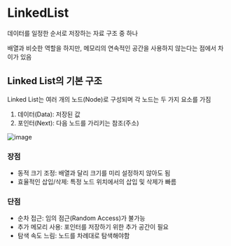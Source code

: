 # LinkedList

데이터를 일정한 순서로 저장하는 자료 구조 중 하나

배열과 비슷한 역할을 하지만, 메모리의 연속적인 공간을 사용하지 않는다는 점에서 차이가 있음

## Linked List의 기본 구조

Linked List는 여러 개의 노드(Node)로 구성되며 각 노드는 두 가지 요소를 가짐

1. 데이터(Data): 저장된 값
2. 포인터(Next): 다음 노드를 가리키는 참조(주소)

![image](https://github.com/user-attachments/assets/d4e117a1-d7b5-4720-836b-fab5c42c0563)


### 장점
- 동적 크기 조정: 배열과 달리 크기를 미리 설정하지 않아도 됨
- 효율적인 삽입/삭제: 특정 노드 위치에서의 삽입 및 삭제가 빠름

### 단점
- 순차 접근: 임의 점근(Random Access)가 불가능
- 추가 메모리 사용: 포인터를 저장하기 위한 추가 공간이 필요
- 탐색 속도 느림: 노드를 차례대로 탐색해야함

